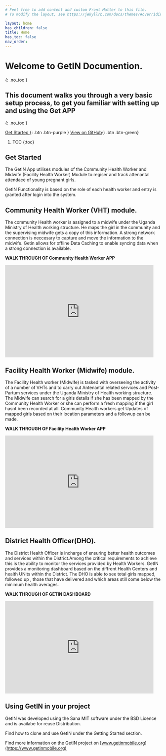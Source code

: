 ```yaml
---
# Feel free to add content and custom Front Matter to this file.
# To modify the layout, see https://jekyllrb.com/docs/themes/#overriding-theme-defaults

layout: home
has_children: false
title: Home
has_toc: false
nav_order: 
---
```

# Welcome to GetIN Documention.
{: .no_toc }

## This document walks you through a very basic setup process, to get you familiar with setting up and using the Get APP
{: .no_toc }

[Get Started ](https://donrukanga1.github.io/GetIn-Documentation/#get-started){: .btn .btn-purple }
[View on GitHub](https://github.com/SanaMobile/sana.mobile.git/){: .btn .btn-green}



1. TOC
{:toc}

## Get Started

 The GetIN App utilises modules of the Community Health Worker and Midwife (Facility Health Worker) Module to regiser and track attenantal attendace of young pregnant girls.

 GetIN Functionality is based on the  role of each health worker and entry is granted after login into the system.

## Community Health Worker (VHT) module.

The community Health worker is assigned to a midwife under the Uganda  Ministry of Health working structure. He maps the girl in the community and the supervising midwife gets a copy of this information.
A strong network connection is neccesary to capture and move the information to the midwife. Getin allows for offline Data Caching to enable syncing data when a strong connection is available.

**WALK THROUGH OF Community Health Worker APP**
<iframe src="https://docs.google.com/presentation/d/e/2PACX-1vRCzYRt2sy48Iepk_HPGaTggBaUcbVuIkrRK_lyYkfR0bkEwg29sGv6UHQMRmP4RlVCylhttqhxGdVb/embed?start=true&loop=false&delayms=5000" frameborder="0" width="480" height="299" allowfullscreen="true" mozallowfullscreen="true" webkitallowfullscreen="true"></iframe>

## Facility Health Worker (Midwife) module.

The Facility Health worker (Midwife) is tasked with overseeing the activity of a number of VHTs and to carry out Antenantal related services and Post-Partum services under the Uganda  Ministry of Health working structure. The Midwife can search for a girls details if she has been mapped by the Community Health Worker or she can perform a fresh mapping if the girl hasnt been recorded at all.
Community Health workers get Updates of mapped girls based on their location parameters and a followup can be made.

**WALK THROUGH OF Facility Health Worker APP**
<iframe src="https://docs.google.com/presentation/d/e/2PACX-1vTiLQ6UTtmyYjAQ7UAE25EzEm1svIGEjTO-e6er_7_tVxFOUjZ1-_DE9fDbQT2AGLnV_pk3TAUn8Q8_/embed?start=true&loop=true&delayms=5000" frameborder="0" width="480" height="299" allowfullscreen="true" mozallowfullscreen="true" webkitallowfullscreen="true"></iframe>

## District Health Officer(DHO).

The District Health Officer is incharge of ensuring better health outcomes and services within the District.Among the critical requirements to achieve this is the ability to monitor the services provided by Health Workers. GetIN provides a monitoring dashboard based on the diffrent Health Centers and health UNits within the District. 
The DHO is able to see total girls mapped, followed up , those that have delivered and which areas still come below the minimum health averages.

**WALK THROUGH OF GETIN DASHBOARD**
<iframe src="https://docs.google.com/presentation/d/e/2PACX-1vQ9qohM_dfxpdfHlZBzVbjnZ81ICku_itgP-fVt5Xp1xT25aNJDBnwa_JJ9eKt9nFJKNr7SzlkPmOpP/embed?start=true&loop=false&delayms=3000" frameborder="0" width="480" height="299" allowfullscreen="true" mozallowfullscreen="true" webkitallowfullscreen="true"></iframe>


## Using GetIN in your project 
GetIN was developed using the Sana MIT software under the BSD Licence and is availabe for reuse Distribution.

Find how to clone and use GetIN under the Getting Started section.

Find more information on the GetIN project on [www.getinmobile.org](https://www.getinmobile.org)

